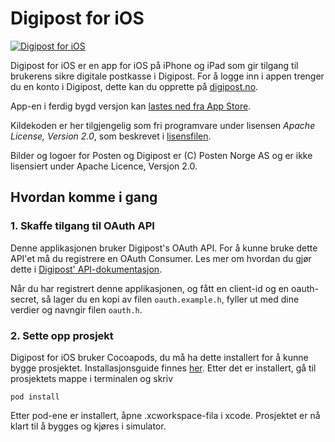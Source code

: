 # Digipost for iOS

[![Digipost for iOS](https://i.imgur.com/vce3NJf.png)](http://itunes.apple.com/no/app/digipost/id441997544?mt=8&uo=4)

Digipost for iOS er en app for iOS på iPhone og iPad som gir tilgang til brukerens sikre digitale postkasse i Digipost. For å logge inn i appen trenger du en konto i Digipost, dette kan du opprette på [digipost.no](https://www.digipost.no/).

App-en i ferdig bygd versjon kan [lastes ned fra App Store](http://itunes.apple.com/no/app/digipost/id441997544?mt=8&uo=4).

Kildekoden er her tilgjengelig som fri programvare under lisensen *Apache License, Version 2.0*, som beskrevet i [lisensfilen](https://github.com/digipost/ios/blob/master/LICENSE "LICENSE").

Bilder og logoer for Posten og Digipost er (C) Posten Norge AS og er ikke lisensiert under Apache Licence, Versjon 2.0.

## Hvordan komme i gang

### 1. Skaffe tilgang til OAuth API

Denne applikasjonen bruker Digipost's OAuth API. For å kunne bruke dette API'et må du registrere en OAuth Consumer. Les mer om hvordan du gjør dette i [Digipost' API-dokumentasjon](https://www.digipost.no/plattform/privat/).

Når du har registrert denne applikasjonen, og fått en client-id og en oauth-secret, så lager du en kopi av filen `oauth.example.h`, fyller ut med dine verdier og navngir filen `oauth.h`.

### 2. Sette opp prosjekt

Digipost for iOS bruker Cocoapods, du må ha dette installert for å kunne bygge prosjektet. Installasjonsguide finnes [her](http://guides.cocoapods.org/using/getting-started.html).
Etter det er installert, gå til prosjektets mappe i terminalen og skriv
```
pod install
```
Etter pod-ene er installert, åpne .xcworkspace-fila i xcode. Prosjektet er nå klart til å bygges og kjøres i simulator.

